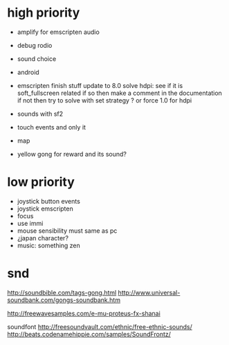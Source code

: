 # high priority

* amplify for emscripten audio
* debug rodio
* sound choice
* android
* emscripten finish stuff
  update to 8.0
  solve hdpi:
    see if it is soft_fullscreen related if so then make a comment in the documentation
    if not then try to solve with set strategy ? or force 1.0 for hdpi

* sounds with sf2
* touch events and only it
* map

* yellow gong for reward and its sound?

# low priority

* joystick button events
* joystick emscripten
* focus
* use immi
* mouse sensibility must same as pc
* ¿japan character?
* music: something zen

# snd

http://soundbible.com/tags-gong.html
http://www.universal-soundbank.com/gongs-soundbank.htm

http://freewavesamples.com/e-mu-proteus-fx-shanai

soundfont
http://freesoundvault.com/ethnic/free-ethnic-sounds/
http://beats.codenamehippie.com/samples/SoundFrontz/
